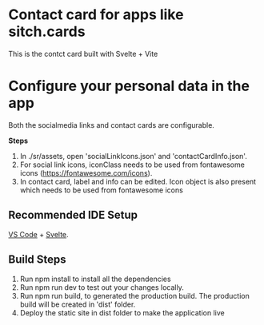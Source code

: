 # Contact card for apps like sitch.cards

This is the contct card built with Svelte + Vite

# Configure your personal data in the app

Both the socialmedia links and contact cards are configurable.

**Steps**
1. In ./sr/assets, open 'socialLinkIcons.json' and 'contactCardInfo.json'.
2. For social link  icons, iconClass needs to be used from fontawesome icons (https://fontawesome.com/icons). 
3. In contact card, label and info can be edited. Icon object is also present which needs to be used from fontawesome icons

## Recommended IDE Setup

[VS Code](https://code.visualstudio.com/) + [Svelte](https://marketplace.visualstudio.com/items?itemName=svelte.svelte-vscode).

## Build Steps
1. Run npm install to install all the dependencies
2. Run npm run dev to test out your changes locally.
3. Run npm run build, to generated the production build. The production build will be created in 'dist' folder.
4. Deploy the static site in dist folder to make the application live